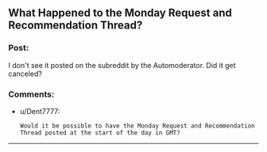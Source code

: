 ## What Happened to the Monday Request and Recommendation Thread?

### Post:

I don't see it posted on the subreddit by the Automoderator. Did it get canceled?

### Comments:

- u/Dent7777:
  ```
  Would it be possible to have the Monday Request and Recommendation Thread posted at the start of the day in GMT?
  ```

---

